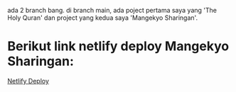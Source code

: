 ada 2 branch bang.
di branch main, ada poject pertama saya yang 'The Holy Quran' dan project yang kedua saya 'Mangekyo Sharingan'.

# Berikut link netlify deploy Mangekyo Sharingan:
[Netlify Deploy](https://superb-haupia-0831e2.netlify.app/)
